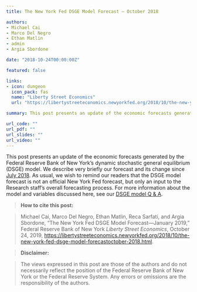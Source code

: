 ```yaml
---
title: The New York Fed DSGE Model Forecast — October 2018

authors: 
- Michael Cai
- Marco Del Negro
- Ethan Matlin
- admin
- Argia Sbordone

date: "2018-10-24T00:00:00Z"

featured: false

links:
- icon: dungeon
  icon_pack: fas
  name: "Liberty Street Economics"
  url: "https://libertystreeteconomics.newyorkfed.org/2018/10/the-new-york-fed-dsge-model-forecastoctober-2018.html"

summary: This post presents an update of the economic forecasts generated by the Federal Reserve Bank of New York’s dynamic stochastic general equilibrium (DSGE) model. 

url_code: ""
url_pdf: ""
url_slides: ""
url_video: ""
---
```


This post presents an update of the economic forecasts generated by the Federal Reserve Bank of New York’s dynamic stochastic general equilibrium (DSGE) model. We describe very briefly our forecast and its change since [July 2018](https://libertystreeteconomics.newyorkfed.org/2018/07/the-new-york-fed-dsge-model-forecastjuly-2018.html). As usual, we wish to remind our readers that the DSGE model forecast is not an official New York Fed forecast, but only an input to the Research staff’s overall forecasting process. For more information about the model and variables discussed here, see our [DSGE model Q & A](https://www.newyorkfed.org/medialibrary/media/research/blog/2018/LSE_dsge-forecast-appendix).

> **How to cite this post:**

> Michael Cai, Marco Del Negro, Ethan Matlin, Reca Sarfati, and Argia Sbordone, “The New York Fed DSGE Model Forecast—January 2019,” Federal Reserve Bank of New York *Liberty Street Economics*, October 24, 2019, https://libertystreeteconomics.newyorkfed.org/2018/10/the-new-york-fed-dsge-model-forecastoctober-2018.html.

> **Disclaimer:**

> The views expressed in this post are those of the authors and do not necessarily reflect the position of the Federal Reserve Bank of New York or the Federal Reserve System. Any errors or omissions are the responsibility of the authors.